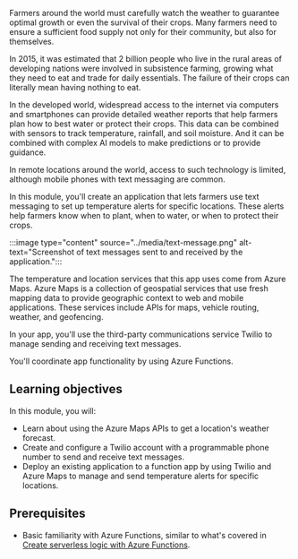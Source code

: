 Farmers around the world must carefully watch the weather to guarantee optimal growth or even the survival of their crops. Many farmers need to ensure a sufficient food supply not only for their community, but also for themselves. 

In 2015, it was estimated that 2 billion people who live in the rural areas of developing nations were involved in subsistence farming, growing what they need to eat and trade for daily essentials. The failure of their crops can literally mean having nothing to eat.

In the developed world, widespread access to the internet via computers and smartphones can provide detailed weather reports that help farmers plan how to best water or protect their crops. This data can be combined with sensors to track temperature, rainfall, and soil moisture. And it can be combined with complex AI models to make predictions or to provide guidance. 

In remote locations around the world, access to such technology is limited, although mobile phones with text messaging are common.

In this module, you'll create an application that lets farmers use text messaging to set up temperature alerts for specific locations. These alerts help farmers know when to plant, when to water, or when to protect their crops.

:::image type="content" source="../media/text-message.png" alt-text="Screenshot of text messages sent to and received by the application.":::

The temperature and location services that this app uses come from Azure Maps. Azure Maps is a collection of geospatial services that use fresh mapping data to provide geographic context to web and mobile applications. These services include APIs for maps, vehicle routing, weather, and geofencing.

In your app, you'll use the third-party communications service Twilio to manage sending and receiving text messages. 

You'll coordinate app functionality by using Azure Functions.

## Learning objectives

In this module, you will:

- Learn about using the Azure Maps APIs to get a location's weather forecast.
- Create and configure a Twilio account with a programmable phone number to send and receive text messages.
- Deploy an existing application to a function app by using Twilio and Azure Maps to manage and send temperature alerts for specific locations.

## Prerequisites

- Basic familiarity with Azure Functions, similar to what's covered in [Create serverless logic with Azure Functions](/learn/modules/create-serverless-logic-with-azure-functions/?azure-portal=true).